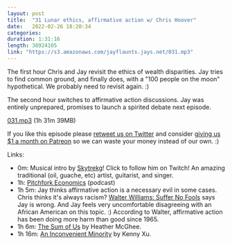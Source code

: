 ```yaml
---
layout: post
title:  "31 Lunar ethics, affirmative action w/ Chris Hoover"
date:   2022-02-26 18:20:34
categories: 
duration: 1:31:16
length: 38924105
link: "https://s3.amazonaws.com/jayflaunts.jays.net/031.mp3"
---
```


The first hour Chris and Jay revisit the ethics of wealth disparities. Jay tries to
find common ground, and finally does, with a "100 people on the moon" hypothetical.
We probably need to revisit again. :)

The second hour switches to affirmative action discussions. Jay was entirely
unprepared, promises to launch a spirited debate next episode.

<a href="{{site.storage_url}}/031.mp3" target="_blank">031.mp3</a> (1h 31m 39MB)

If you like this episode please [retweet us on Twitter](https://twitter.com/jayflaunts)
and consider [giving us $1 a month on Patreon](https://www.patreon.com/jayflaunts)
so we can waste your money instead of our own. :)

Links:
* 0m: Musical intro by [Skytrekg](http://twitch.tv/skytrekg)! Click to follow him on Twitch! An amazing
traditional (oil, guache, etc) artist, guitarist, and singer.
* 1h: [Pitchfork Economics](https://pca.st/LOz9) (podcast)
* 1h 5m: Jay thinks affirmative action is a necessary evil in some cases. Chris thinks it's always racism?
  [Walter Williams: Suffer No Fools](https://www.amazon.com/Walter-Williams-Suffer-No-Fools/dp/B00SZHH422) says
  Jay is wrong. And Jay feels very uncomfortable disagreeing with an African American on this topic. :)
  According to Walter, affirmative action has been doing more harm than good since 1965.
* 1h 6m: [The Sum of Us](https://www.penguinrandomhouse.com/books/564989/the-sum-of-us-by-heather-mcghee/)
  by Heather McGhee.
* 1h 16m: [An Inconvenient Minority](http://inconvenientminority.com/) by Kenny Xu.



